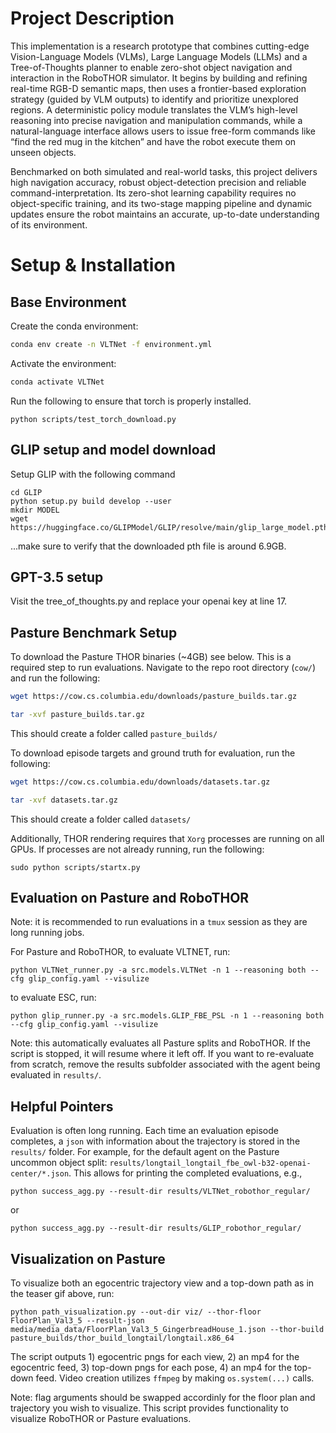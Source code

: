 # Project Description

This implementation is a research prototype that combines cutting-edge Vision-Language Models (VLMs), Large Language Models (LLMs) and a Tree-of-Thoughts planner to enable zero-shot object navigation and interaction in the RoboTHOR simulator. It begins by building and refining real-time RGB-D semantic maps, then uses a frontier-based exploration strategy (guided by VLM outputs) to identify and prioritize unexplored regions. A deterministic policy module translates the VLM’s high-level reasoning into precise navigation and manipulation commands, while a natural-language interface allows users to issue free-form commands like “find the red mug in the kitchen” and have the robot execute them on unseen objects.

Benchmarked on both simulated and real-world tasks, this project delivers high navigation accuracy, robust object-detection precision and reliable command-interpretation. Its zero-shot learning capability requires no object-specific training, and its two-stage mapping pipeline and dynamic updates ensure the robot maintains an accurate, up-to-date understanding of its environment.

# Setup & Installation

## Base Environment

Create the conda environment:
```sh
conda env create -n VLTNet -f environment.yml
```
Activate the environment:
```sh
conda activate VLTNet
```

Run the following to ensure that torch is properly installed.
```
python scripts/test_torch_download.py
```


## GLIP setup and model download
Setup GLIP with the following command
```
cd GLIP
python setup.py build develop --user
mkdir MODEL
wget https://huggingface.co/GLIPModel/GLIP/resolve/main/glip_large_model.pth
```
...make sure to verify that the downloaded pth file is around 6.9GB.

## GPT-3.5 setup
Visit the tree_of_thoughts.py and replace your openai key at line 17.

## Pasture Benchmark Setup

To download the Pasture THOR binaries (~4GB) see below. This is a required step to run evaluations. Navigate to the repo root directory (`cow/`) and run the following:
```sh
wget https://cow.cs.columbia.edu/downloads/pasture_builds.tar.gz
```
```sh
tar -xvf pasture_builds.tar.gz
```
This should create a folder called `pasture_builds/`

To download episode targets and ground truth for evaluation, run the following:
```sh
wget https://cow.cs.columbia.edu/downloads/datasets.tar.gz
```
```sh
tar -xvf datasets.tar.gz
```
This should create a folder called `datasets/`

Additionally, THOR rendering requires that `Xorg` processes are running on all GPUs. If processes are not already running, run the following:
```
sudo python scripts/startx.py
```

## Evaluation on Pasture and RoboTHOR

Note: it is recommended to run evaluations in a `tmux` session as they are long running jobs.

For Pasture and RoboTHOR, to evaluate VLTNET, run:

```
python VLTNet_runner.py -a src.models.VLTNet -n 1 --reasoning both --cfg glip_config.yaml --visulize
```

to evaluate ESC, run:
```
python glip_runner.py -a src.models.GLIP_FBE_PSL -n 1 --reasoning both --cfg glip_config.yaml --visulize
```
Note: this automatically evaluates all Pasture splits and RoboTHOR. If the script is stopped, it will resume where it left off. If you want to re-evaluate from scratch, remove the results subfolder associated with the agent being evaluated in `results/`.

## Helpful Pointers

Evaluation is often long running. Each time an evaluation episode completes, a `json` with information about the trajectory is stored in the `results/` folder. For example, for the default agent on the Pasture uncommon object split: `results/longtail_longtail_fbe_owl-b32-openai-center/*.json`. This allows for printing the completed evaluations, e.g.,

```
python success_agg.py --result-dir results/VLTNet_robothor_regular/
```
or

```
python success_agg.py --result-dir results/GLIP_robothor_regular/
```

## Visualization on Pasture
To visualize both an egocentric trajectory view and a top-down path as in the teaser gif above, run:

```
python path_visualization.py --out-dir viz/ --thor-floor FloorPlan_Val3_5 --result-json media/media_data/FloorPlan_Val3_5_GingerbreadHouse_1.json --thor-build pasture_builds/thor_build_longtail/longtail.x86_64
```

The script outputs 1) egocentric pngs for each view, 2) an mp4 for the egocentric feed, 3) top-down pngs for each pose, 4) an mp4 for the top-down feed. Video creation utilizes `ffmpeg` by making `os.system(...)` calls.

Note: flag arguments should be swapped accordinly for the floor plan and trajectory you wish to visualize. This script provides functionality to visualize RoboTHOR or Pasture evaluations.


